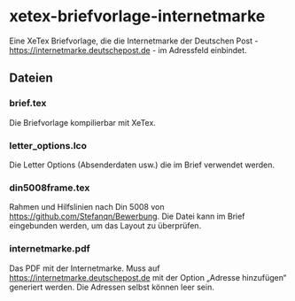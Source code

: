 xetex-briefvorlage-internetmarke
================================

Eine XeTex Briefvorlage, die die Internetmarke der Deutschen Post - 
https://internetmarke.deutschepost.de - im Adressfeld einbindet.

Dateien
--------------------
### brief.tex
Die Briefvorlage kompilierbar mit XeTex.

### letter_options.lco
Die Letter Options (Absenderdaten usw.) die im Brief verwendet werden.

### din5008frame.tex
Rahmen und Hilfslinien nach Din 5008 von https://github.com/Stefanqn/Bewerbung.  Die Datei kann im Brief eingebunden 
werden, um das Layout zu überprüfen.

### internetmarke.pdf
Das PDF mit der Internetmarke. Muss auf https://internetmarke.deutschepost.de mit der Option 
„Adresse hinzufügen“ generiert werden. Die Adressen selbst können leer sein.



